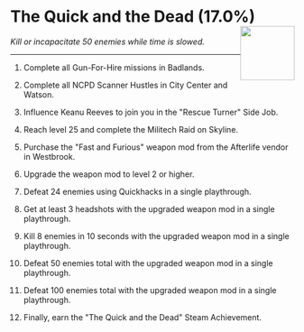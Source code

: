# The Quick and the Dead (17.0%) <img style="float: right;" src="https://cdn.akamai.steamstatic.com/steamcommunity/public/images/apps/1091500/7d368314167adc79672ac5ccb090704352f7f733.jpg" width="96" height="96">

_Kill or incapacitate 50 enemies while time is slowed._

---


1. Complete all Gun-For-Hire missions in Badlands. 

2. Complete all NCPD Scanner Hustles in City Center and Watson. 

3. Influence Keanu Reeves to join you in the "Rescue Turner" Side Job.

4. Reach level 25 and complete the Militech Raid on Skyline. 

5. Purchase the "Fast and Furious" weapon mod from the Afterlife vendor in Westbrook. 

6. Upgrade the weapon mod to level 2 or higher. 

7. Defeat 24 enemies using Quickhacks in a single playthrough. 

8. Get at least 3 headshots with the upgraded weapon mod in a single playthrough. 

9. Kill 8 enemies in 10 seconds with the upgraded weapon mod in a single playthrough. 

10. Defeat 50 enemies total with the upgraded weapon mod in a single playthrough. 

11. Defeat 100 enemies total with the upgraded weapon mod in a single playthrough. 

12. Finally, earn the "The Quick and the Dead" Steam Achievement.
